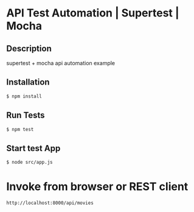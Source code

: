 # API Test Automation | Supertest | Mocha

## Description
supertest + mocha api automation example

## Installation

```bash
$ npm install
```

## Run Tests

```bash
$ npm test
```

## Start test App

```bash
$ node src/app.js
```

# Invoke from browser or REST client
```
http://localhost:8000/api/movies
```